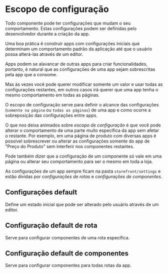 # Escopo de configuração

Todo componente pode ter configurações que mudam o seu comportamento. Estas configurações podem ser definidas pelo desenvolvedor durante a criação da app.

Uma boa prática é construir apps com configurações iniciais que determinam um comportamento padrão da aplicação até que o usuário possa alterá-las através de um editor.

Apps podem se alavancar de outras apps para criar funcionalidades, portanto, é natural que as configurações de uma app sejam sobrescritas pela app que a consome. 

Mas às vezes você pode querer modificar somente um valor e usar todas as configurações restantes,
em outros casos irá querer que uma app tenha o mesmo comportamento em todas as páginas. 

O escopo de configuração serve para definir o alcance das configurações (`somente na página` ou `todas as páginas`) de uma app e como ocorre a sobreposição das configurações entre apps.

O que nos deixa animados sobre *escopo de configuração* é que você pode alterar o comportamento de uma parte muito específica da app sem afetar o restante.
Por exemplo, em uma página de produto com diversas apps é possível sobrescrever ou alterar as configurações somente do app de "Preço do Produto" sem interferir nos componentes restantes.

Pode também dizer que a configuração de um componente só vale em uma página ou alterar seu comportamento para ser o mesmo em toda a loja.

As configurações de um app sempre ficam na pasta `storefront/settings` e estão dividas por _configurações de rotas_ e _configurações de componentes_.

## Configurações default

Define um estado inicial que pode ser alterado pelo usuário através de um editor.

## Configuração default de rota

Serve para configurar componentes de uma rota específica. 

## Configuração default de componentes

Serve para configurar componentes para todas rotas da app.